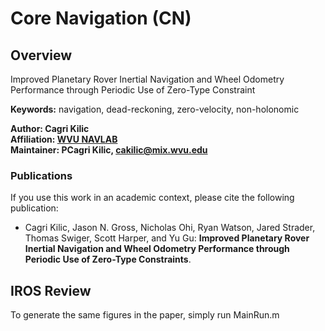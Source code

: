 # Core Navigation (CN)

## Overview
Improved Planetary Rover Inertial Navigation and Wheel Odometry Performance through Periodic Use of Zero-Type Constraint

**Keywords:** navigation, dead-reckoning, zero-velocity, non-holonomic

**Author: Cagri Kilic<br />
Affiliation: [WVU NAVLAB](https://navigationlab.wvu.edu/)<br />
Maintainer: PCagri Kilic, cakilic@mix.wvu.edu**

### Publications

If you use this work in an academic context, please cite the following publication:

* Cagri Kilic, Jason N. Gross, Nicholas Ohi, Ryan Watson, Jared Strader, Thomas Swiger, Scott Harper, and Yu Gu: **Improved Planetary Rover Inertial Navigation and Wheel Odometry Performance through Periodic Use of Zero-Type Constraints**.

## IROS Review

To generate the same figures in the paper, simply run MainRun.m
